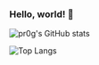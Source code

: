### Hello, world! 👋

<!--
**pr0g/pr0g** is a ✨ _special_ ✨ repository because its `README.md` (this file) appears on your GitHub profile.

Here are some ideas to get you started:

- 🔭 I’m currently working on ...
- 🌱 I’m currently learning ...
- 👯 I’m looking to collaborate on ...
- 🤔 I’m looking for help with ...
- 💬 Ask me about ...
- 📫 How to reach me: ...
- 😄 Pronouns: ...
- ⚡ Fun fact: ...
-->

![pr0g's GitHub stats](https://github-readme-stats.vercel.app/api?username=pr0g&count_private=true&show_icons=true&theme=cobalt)

![Top Langs](https://github-readme-stats.vercel.app/api/top-langs/?username=pr0g&count_private=true&langs_count=10&theme=cobalt)
